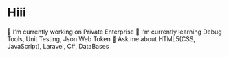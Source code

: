 # Hiii
🔭 I’m currently working on Private Enterprise  🌱 I’m currently learning Debug Tools, Unit Testing, Json Web Token  💬 Ask me about HTML5(CSS, JavaScript), Laravel, C#, DataBases
